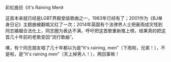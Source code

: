 彩虹曲目《It's Raining Men》

这首本来就已经是LGBT界殿堂级歌曲之一，1983年已经有了；2001作为《BJ单身日记》主题曲被翻唱又红了一次；2014年英国有个法律界人士把豪雨成灾怪到同志婚姻合法化上，同志圈为表达不满，呼吁把这首歌重新推上榜，结果真的把这首几十年前的老歌变回“流行歌曲”。

噢，有个同志朋友唱了几十年都以为是“It's raining, men”（下雨啦，兄弟！），不是啦，是“It's raining men”（天上掉男人！），两回事嘛！ 
